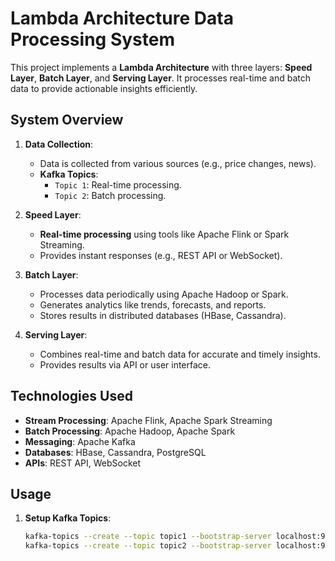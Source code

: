 # Lambda Architecture Data Processing System

This project implements a **Lambda Architecture** with three layers: **Speed Layer**, **Batch Layer**, and **Serving Layer**. It processes real-time and batch data to provide actionable insights efficiently.

## System Overview

1. **Data Collection**:
   - Data is collected from various sources (e.g., price changes, news).
   - **Kafka Topics**:
     - `Topic 1`: Real-time processing.
     - `Topic 2`: Batch processing.

2. **Speed Layer**:
   - **Real-time processing** using tools like Apache Flink or Spark Streaming.
   - Provides instant responses (e.g., REST API or WebSocket).

3. **Batch Layer**:
   - Processes data periodically using Apache Hadoop or Spark.
   - Generates analytics like trends, forecasts, and reports.
   - Stores results in distributed databases (HBase, Cassandra).

4. **Serving Layer**:
   - Combines real-time and batch data for accurate and timely insights.
   - Provides results via API or user interface.

## Technologies Used

- **Stream Processing**: Apache Flink, Apache Spark Streaming
- **Batch Processing**: Apache Hadoop, Apache Spark
- **Messaging**: Apache Kafka
- **Databases**: HBase, Cassandra, PostgreSQL
- **APIs**: REST API, WebSocket

## Usage

1. **Setup Kafka Topics**:
   ```bash
   kafka-topics --create --topic topic1 --bootstrap-server localhost:9092
   kafka-topics --create --topic topic2 --bootstrap-server localhost:9092
